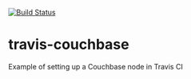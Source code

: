[![Build Status](https://travis-ci.org/tellisnz/travisci-couchbase-example.svg?branch=broken-4.0)](https://travis-ci.org/tellisnz/travisci-couchbase-example)

# travis-couchbase
Example of setting up a Couchbase node in Travis CI
